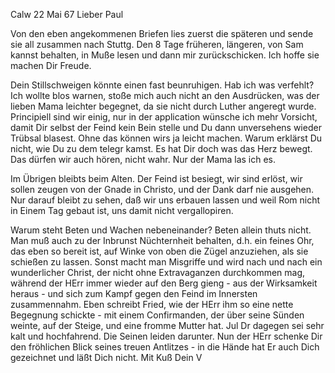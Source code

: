  Calw 22 Mai 67
Lieber Paul

Von den eben angekommenen Briefen lies zuerst die späteren und sende sie all zusammen nach Stuttg. Den 8 Tage früheren, längeren, von Sam kannst behalten, in Muße lesen und dann mir zurückschicken. Ich hoffe sie machen Dir Freude.

Dein Stillschweigen könnte einen fast beunruhigen. Hab ich was verfehlt? Ich wollte blos warnen, stoße mich auch nicht an den Ausdrücken, was der lieben Mama leichter begegnet, da sie nicht durch Luther angeregt wurde. Principiell sind wir einig, nur in der application wünsche ich mehr Vorsicht, damit Dir selbst der Feind kein Bein stelle und Du dann unversehens wieder Trübsal blasest. Ohne das können wirs ja leicht machen. 
Warum erklärst Du nicht, wie Du zu dem telegr kamst. Es hat Dir doch was das Herz bewegt. Das dürfen wir auch hören, nicht wahr. Nur der Mama las ich es.

Im Übrigen bleibts beim Alten. Der Feind ist besiegt, wir sind erlöst, wir sollen zeugen von der Gnade in Christo, und der Dank darf nie ausgehen. Nur darauf bleibt zu sehen, daß wir uns erbauen lassen und weil Rom nicht in Einem Tag gebaut ist, uns damit nicht vergallopiren.

Warum steht Beten und Wachen nebeneinander? Beten allein thuts nicht. Man muß auch zu der Inbrunst Nüchternheit behalten, d.h. ein feines Ohr, das eben so bereit ist, auf Winke von oben die Zügel anzuziehen, als sie schießen zu lassen. Sonst macht man Misgriffe und wird nach und nach ein wunderlicher Christ, der nicht ohne Extravaganzen durchkommen mag, während der HErr immer wieder auf den Berg gieng - aus der Wirksamkeit heraus - und sich zum Kampf gegen den Feind im Innersten zusammennahm. Eben schreibt Fried, wie der HErr ihm so eine nette Begegnung schickte - mit einem Confirmanden, der über seine Sünden weinte, auf der Steige, und eine fromme Mutter hat. Jul Dr dagegen sei sehr kalt und hochfahrend. Die Seinen leiden darunter. Nun der HErr schenke Dir den fröhlichen Blick seines treuen Antlitzes - in die Hände hat Er auch Dich gezeichnet und läßt Dich nicht. 
 Mit Kuß
 Dein V
